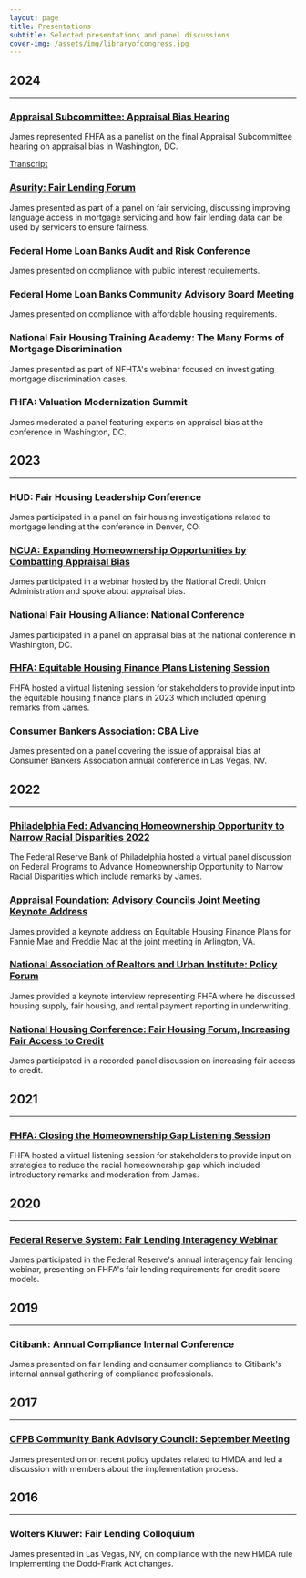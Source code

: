 ```yaml
---
layout: page
title: Presentations
subtitle: Selected presentations and panel discussions
cover-img: /assets/img/libraryofcongress.jpg
---
```


## 2024
---
### [Appraisal Subcommittee: Appraisal Bias Hearing](https://www.youtube.com/watch?v=Kz-rtRWp5k0)
James represented FHFA as a panelist on the final Appraisal Subcommittee hearing on appraisal bias in Washington, DC.

[Transcript](https://www.asc.gov/sites/default/files/2024-06/J022_F%202024%20Feb%2013%20Appraisal%20Subcommittee%20Public%20Hearing_MPB_final_030824.pdf)

### [Asurity: Fair Lending Forum](https://www.fairlendingforum.com/fair-lending-forum-2024/speakers/)
James presented as part of a panel on fair servicing, discussing improving language access in mortgage servicing and how fair lending data can be used by servicers to ensure fairness.

### Federal Home Loan Banks Audit and Risk Conference
James presented on compliance with public interest requirements.

### Federal Home Loan Banks Community Advisory Board Meeting
James presented on compliance with affordable housing requirements.

### National Fair Housing Training Academy: The Many Forms of Mortgage Discrimination
James presented as part of NFHTA's webinar focused on investigating mortgage discrimination cases.

### FHFA: Valuation Modernization Summit
James moderated a panel featuring experts on appraisal bias at the conference in Washington, DC.

## 2023
---
### HUD: Fair Housing Leadership Conference
James participated in a panel on fair housing investigations related to mortgage lending at the conference in Denver, CO.

### [NCUA: Expanding Homeownership Opportunities by Combatting Appraisal Bias](https://ncua.gov/news/events/2023/ncua-host-webinar-combatting-appraisal-bias-june-21)
James participated in a webinar hosted by the National Credit Union Administration and spoke about appraisal bias.

### National Fair Housing Alliance: National Conference
James participated in a panel on appraisal bias at the national conference in Washington, DC.

### [FHFA: Equitable Housing Finance Plans Listening Session](https://www.youtube.com/watch?v=fcNxVebXg4Y)
FHFA hosted a virtual listening session for stakeholders to provide input into the equitable housing finance plans in 2023 which included opening remarks from James.

### Consumer Bankers Association: CBA Live
James presented on a panel covering the issue of appraisal bias at Consumer Bankers Association annual conference in Las Vegas, NV.

## 2022
---
### [Philadelphia Fed: Advancing Homeownership Opportunity to Narrow Racial Disparities 2022](https://www.philadelphiafed.org/calendar-of-events/advancing-homeownership-opportunity-to-narrow-racial-disparities-part-1)
The Federal Reserve Bank of Philadelphia hosted a virtual panel discussion on Federal Programs to Advance Homeownership Opportunity to Narrow Racial Disparities which include remarks by James.


### [Appraisal Foundation: Advisory Councils Joint Meeting Keynote Address](https://www.appraisalfoundation.org/imis/TAFCore/Events/Event_Display.aspx?EventKey=062822)
James provided a keynote address on Equitable Housing Finance Plans for Fannie Mae and Freddie Mac at the joint meeting in Arlington, VA.

### [National Association of Realtors and Urban Institute: Policy Forum](https://web.archive.org/web/20240416141923/https://www.nar.realtor/newsroom/nar-urban-institute-policy-forum-calls-for-more-inclusive-access-to-homeownership)
James provided a keynote interview representing FHFA where he discussed housing supply, fair housing, and rental payment reporting in underwriting.

### [National Housing Conference: Fair Housing Forum, Increasing Fair Access to Credit](https://www.youtube.com/watch?v=ehi7__N0CZs)
James participated in a recorded panel discussion on increasing fair access to credit.

## 2021
---
### [FHFA: Closing the Homeownership Gap Listening Session](https://web.archive.org/web/20241231023312/https://www.fhfa.gov/news/videos/fhfa-public-listening-session-closing-the-gap-to-sustainable-homeownership)
FHFA hosted a virtual listening session for stakeholders to provide input on strategies to reduce the racial homeownership gap which included introductory remarks and moderation from James.

## 2020
---
### [Federal Reserve System: Fair Lending Interagency Webinar](https://www.consumercomplianceoutlook.org/outlook-live/2020/2020-fair-lending-interagency-webinar/)
James participated in the Federal Reserve's annual interagency fair lending webinar, presenting on FHFA's fair lending requirements for credit score models.

## 2019
---
### Citibank: Annual Compliance Internal Conference
James presented on fair lending and consumer compliance to Citibank's internal annual gathering of compliance professionals.

## 2017
---
### [CFPB Community Bank Advisory Council: September Meeting](https://files.consumerfinance.gov/f/documents/cfpb_cbac_meeting-minutes_092017.pdf)
James presented on on recent policy updates related to HMDA and led a discussion with members about the implementation process.

## 2016
---
### Wolters Kluwer: Fair Lending Colloquium
James presented in Las Vegas, NV, on compliance with the new HMDA rule implementing the Dodd-Frank Act changes.
